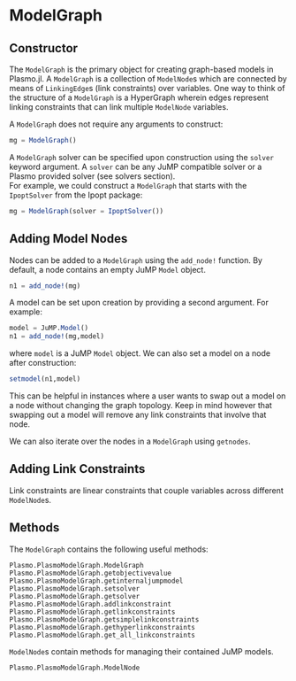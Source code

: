 # ModelGraph

## Constructor
The `ModelGraph` is the primary object for creating graph-based models in Plasmo.jl.  A `ModelGraph` is a collection of `ModelNode`s
which are connected by means of `LinkingEdge`s (link constraints) over variables.  One way to think of the structure of a `ModelGraph` is a HyperGraph wherein edges represent linking constraints
that can link multiple `ModelNode` variables.

A `ModelGraph` does not require any arguments to construct:

```julia
mg = ModelGraph()
```

A `ModelGraph` solver can be specified upon construction using the `solver` keyword argument.  A `solver` can be any JuMP compatible solver or a Plasmo provided solver (see solvers section).  
For example, we could construct a
`ModelGraph` that starts with the `IpoptSolver` from the Ipopt package:

```julia
mg = ModelGraph(solver = IpoptSolver())
```

## Adding Model Nodes
Nodes can be added to a `ModelGraph` using the `add_node!` function.  By default, a node contains an empty JuMP `Model` object.

```julia
n1 = add_node!(mg)
```

A model can be set upon creation by providing a second argument.  For example:

```julia
model = JuMP.Model()
n1 = add_node!(mg,model)
```
where `model` is a JuMP `Model` object.  We can also set a model on a node after construction:

```julia
setmodel(n1,model)
```
This can be helpful in instances where a user wants to swap out a model on a node without changing the graph topology.  Keep in mind however that swapping out
a model will remove any link constraints that involve that node.

We can also iterate over the nodes in a `ModelGraph` using `getnodes`.

## Adding Link Constraints

Link constraints are linear constraints that couple variables across different `ModelNode`s.


## Methods
The `ModelGraph` contains the following useful methods:

```@docs
Plasmo.PlasmoModelGraph.ModelGraph
Plasmo.PlasmoModelGraph.getobjectivevalue
Plasmo.PlasmoModelGraph.getinternaljumpmodel
Plasmo.PlasmoModelGraph.setsolver
Plasmo.PlasmoModelGraph.getsolver
Plasmo.PlasmoModelGraph.addlinkconstraint
Plasmo.PlasmoModelGraph.getlinkconstraints
Plasmo.PlasmoModelGraph.getsimplelinkconstraints
Plasmo.PlasmoModelGraph.gethyperlinkconstraints
Plasmo.PlasmoModelGraph.get_all_linkconstraints
```

`ModelNode`s contain methods for managing their contained JuMP models.

```@docs
Plasmo.PlasmoModelGraph.ModelNode
```
